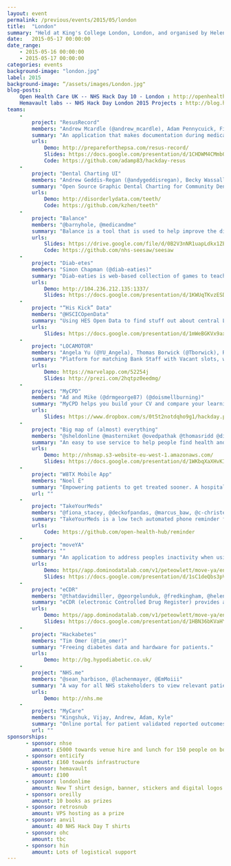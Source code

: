 ```yaml
---
layout: event
permalink: /previous/events/2015/05/london
title:  "London"
summary: "Held at King's College London, London, and organised by Helen Jackson"
date:   2015-05-17 00:00:00
date_range:
    - 2015-05-16 00:00:00
    - 2015-05-17 00:00:00
categories: events
background-image: "london.jpg"
label: 2015
background-image: “/assets/images/London.jpg"
blog-posts:
    Open Health Care UK -- NHS Hack Day 10 - London : http://openhealthcare.org.uk/blog/2015/05/25/nhs-hack-day-10/
    Hemavault labs -- NHS Hack Day London 2015 Projects : http://blog.hemavault.com/2015/05/27/nhs-hack-day-london-2015-projects/
teams:
    -
        project: "ResusRecord"
        members: "Andrew Mcardle (@andrew_mcardle), Adam Pennycuick, Finn Catling (@FinnCatling), Maria Cross, John Reynolds, Oscar Bennett (@OFBennett)"
        summary: "An application that makes documentation during medical emergencies easier, faster, and much more accurate."
        urls:
            Demo: http://prepareforthepsa.com/resus-record/
            Slides: https://docs.google.com/presentation/d/1CHDWM4CMmbQIXvR3PT4rfFhFsuRtaLlCWWmuUbzlRII/edit?usp=sharing
            Code: https://github.com/adamp83/hackday-resus
    -
        project: "Dental Charting UI"
        members: "Andrew Geddis-Regan (@andygeddisregan), Becky Wassall (@bexmoxon), Ken Ross (@kzhen), Piete Sartain (@pietesartain), Piotr Dubiniec, John Pyle, Carys Newbury"
        summary: "Open Source Graphic Dental Charting for Community Dental Services – a simple way to record the status of teeth (present, absent, decayed etc), with architecture designed to allow data export in the future."
        urls:
            Demo: http://disorderlydata.com/teeth/
            Code: https://github.com/kzhen/teeth"
    -
        project: "Balance"
        members: "@barnyhole, @medicandme"
        summary: "Balance is a tool that is used to help improve the dialog between clinician and patient to achieve shared decisions."
        urls:
            Slides: https://drive.google.com/file/d/0B2V3nNR1uapLdkx1ZEVGNjhhbzQ/view?usp=sharing
            Code: https://github.com/nhs-seesaw/seesaw
    -
        project: "Diab-etes"
        members: "Simon Chapman (@diab-eaties)"
        summary: "Diab-eaties is web-based collection of games to teach children some simple principles of managing diabetes in a fun way. They can do it at home, or even in clinic before going in to see the doctor."
        urls:
            Demo: http://104.236.212.135:1337/
            Slides: https://docs.google.com/presentation/d/1KWUqTKvzESDnDdi-DVD73g67fj1c6cXvU86XB6SoSm8/view?usp=sh
    -
        project: "“His Kick” Data"
        members: "@HSCICOpenData"
        summary: "Using HES Open Data to find stuff out about central London hospitals – but more to find out about HES data itself."
        urls:
            Slides: https://docs.google.com/presentation/d/1mWeBGKVx9ax_MG7fD7UMYW3oLXyJaQhnjB25CyCitvs/edit?usp=sharing
    -
        project: "LOCAMOTOR"
        members: "Angela Yu (@YU_Angela), Thomas Borwick (@Tborwick), Ritu Saini, James Carter, Ayesha Garrett , Robert Anderson"
        summary: "Platform for matching Bank Staff with Vacant slots, with an iPhone app and front facing calendar website."
        urls:
            Demo: https://marvelapp.com/52254j
            Slides: http://prezi.com/2hqtpz0eedmg/
    -
        project: "MyCPD"
        members: "Ad and Mike (@drmgeorge87) (@doismellburning)"
        summary: "MyCPD helps you build your CV and compare your learning path with your peers."
        urls:
            Slides: https://www.dropbox.com/s/0t5t2notdqho9g1/hackday.pdf?dl=0
    -
        project: "Big map of (almost) everything"
        members: "@sheldonline @masterniket @ovedpathak @thomasridd @didlix"
        summary: "An easy to use service to help people find health and care services – from hospitals to defibrillators. All on one map, with the ability to search and filter."
        urls:
            Demo: http://nhsmap.s3-website-eu-west-1.amazonaws.com/
            Slides: https://docs.google.com/presentation/d/1WKbqXaXHvKIWG1uiar2dtNjcFVxAkly5w2DNBIk17DA/edit?usp=sharing
    -
        project: "W8TX Mobile App"
        members: "Noel E"
        summary: "Empowering patients to get treated sooner. A hospital-facing web-based software to deliver data assurance and innovative techniques in tracking and management patient flow through the journey from referral to treatment."
        url: ""
    -
        project: "TakeYourMeds"
        members: "@fiona_stacey, @deckofpandas, @marcus_baw, @c-christensen, @rossjones, @mikejthompson, @judegibbons, @symroe, @szotten"
        summary: "TakeYourMeds is a low tech automated phone reminder for patient who sometimes need prompting to take their medications or administer other treatments regularly."
        urls:
            Code: https://github.com/open-health-hub/reminder
    -
        project: "moveYA"
        members: ""
        summary: "An application to address peoples inactivity when using devices."
        urls:
            Demo: https//app.dominodatalab.com/v1/peteowlett/move-ya/endpoint
            Slides: https://docs.google.com/presentation/d/1sC1deQbs3pV0RRq5UzpYU1Z4CHYOHTqcBQLsAXzcttg/edit?usp=sharing
    -
        project: "eCDR"
        members: "@thatdavidmiller, @georgelunduk, @fredkingham, @helenst, @bitcollider, @drcjar"
        summary: "eCDR (electronic Controlled Drug Register) provides a simple electronic system to monitor and audit the flow of controlled drugs through a pharmacy. This solution meets legislative requirements and is more reliable, less cumbersome and less time consuming than the existing paper based system."
        urls:
            Demo: https//app.dominodatalab.com/v1/peteowlett/move-ya/endpoint
            Slides: https://docs.google.com/presentation/d/1HBN36bKVaHYOR0NTjsvGB41jFY0Wxss0EMB8ql25FOs/edit?usp=sharing
    -
        project: "Hackabetes"
        members: "Tim Omer (@tim_omer)"
        summary: "Freeing diabetes data and hardware for patients."
        urls:
            Demo: http://bg.hypodiabetic.co.uk/
    -
        project: "NHS.me"
        members: "@sean_harbison, @lachenmayer, @EmMoiii"
        summary: "A way for all NHS stakeholders to view relevant patient data, NHS.me is an interface for patients as well as healthcare professionals, unifying all aspects of patient care into one system."
        urls:
            Demo: http://nhs.me
    -
        project: "MyCare"
        members: "Kingshuk, Vijay, Andrew, Adam, Kyle"
        summary: "Online portal for patient validated reported outcomes."
        url: ""
sponsorships:
      - sponsor: nhse
        amount: £5000 towards venue hire and lunch for 150 people on both days
      - sponsor: enticify
        amount: £160 towards infrastructure
      - sponsor: hemavault
        amount: £100
      - sponsor: londonlime
        amount: New T shirt design, banner, stickers and digital logos for use in projects
      - sponsor: oreilly
        amount: 10 books as prizes
      - sponsor: retrosnub
        amount: VPS hosting as a prize
      - sponsor: anvil
        amount: 40 NHS Hack Day T shirts
      - sponsor: ohc
        amount: tbc
      - sponsor: hin
        amount: Lots of logistical support
---
```

